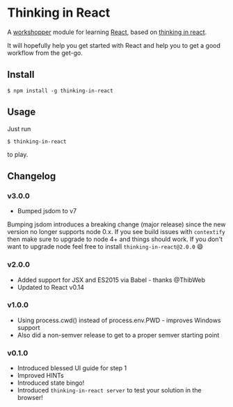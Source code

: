 # Thinking in React

A [workshopper](https://github.com/rvagg/workshopper) module for learning [React](http://facebook.github.io/react/index.html), based on [thinking in react](http://facebook.github.io/react/docs/thinking-in-react.html).  

It will hopefully help you get started with React and help you to get a good workflow from the get-go.

## Install

	$ npm install -g thinking-in-react

## Usage

Just run

	$ thinking-in-react

to play.

## Changelog

### v3.0.0

* Bumped jsdom to v7

Bumping jsdom introduces a breaking change (major release) since the new version no longer supports node 0.x.
If you see build issues with `contextify` then make sure to upgrade to node 4+ and things should work.
If you don't want to upgrade node feel free to install `thinking-in-react@2.0.0` :smile:

### v2.0.0

* Added support for JSX and ES2015 via Babel - thanks @ThibWeb
* Updated to React v0.14

### v1.0.0

* Using process.cwd() instead of process.env.PWD - improves Windows support
* Also did a non-semver release to get to a proper semver starting point

### v0.1.0

* Introduced blessed UI guide for step 1
* Improved HINTs
* Introduced state bingo!
* Introduced ```thinking-in-react server``` to test your solution in the browser!
